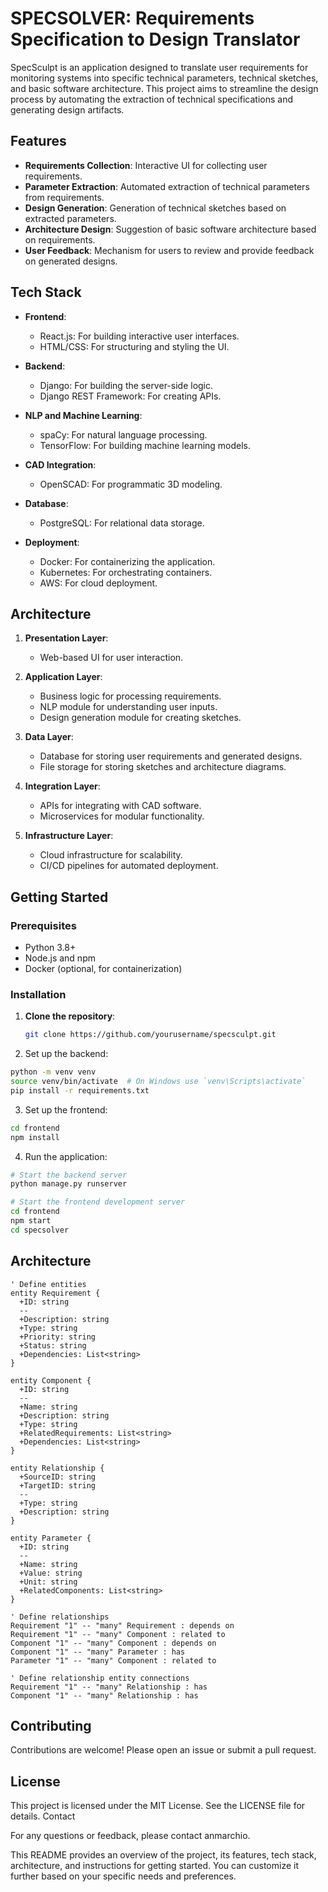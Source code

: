 # SPECSOLVER: Requirements Specification to Design Translator

SpecSculpt is an application designed to translate user requirements for monitoring systems into specific technical parameters, technical sketches, and basic software architecture. This project aims to streamline the design process by automating the extraction of technical specifications and generating design artifacts.

## Features

- **Requirements Collection**: Interactive UI for collecting user requirements.
- **Parameter Extraction**: Automated extraction of technical parameters from requirements.
- **Design Generation**: Generation of technical sketches based on extracted parameters.
- **Architecture Design**: Suggestion of basic software architecture based on requirements.
- **User Feedback**: Mechanism for users to review and provide feedback on generated designs.

## Tech Stack

- **Frontend**:
  - React.js: For building interactive user interfaces.
  - HTML/CSS: For structuring and styling the UI.

- **Backend**:
  - Django: For building the server-side logic.
  - Django REST Framework: For creating APIs.

- **NLP and Machine Learning**:
  - spaCy: For natural language processing.
  - TensorFlow: For building machine learning models.

- **CAD Integration**:
  - OpenSCAD: For programmatic 3D modeling.

- **Database**:
  - PostgreSQL: For relational data storage.

- **Deployment**:
  - Docker: For containerizing the application.
  - Kubernetes: For orchestrating containers.
  - AWS: For cloud deployment.

## Architecture

1. **Presentation Layer**:
   - Web-based UI for user interaction.

2. **Application Layer**:
   - Business logic for processing requirements.
   - NLP module for understanding user inputs.
   - Design generation module for creating sketches.

3. **Data Layer**:
   - Database for storing user requirements and generated designs.
   - File storage for storing sketches and architecture diagrams.

4. **Integration Layer**:
   - APIs for integrating with CAD software.
   - Microservices for modular functionality.

5. **Infrastructure Layer**:
   - Cloud infrastructure for scalability.
   - CI/CD pipelines for automated deployment.

## Getting Started

### Prerequisites

- Python 3.8+
- Node.js and npm
- Docker (optional, for containerization)

### Installation

1. **Clone the repository**:
   ```bash
   git clone https://github.com/yourusername/specsculpt.git
   ````
2. Set up the backend:
  ```bash
  python -m venv venv
  source venv/bin/activate  # On Windows use `venv\Scripts\activate`
  pip install -r requirements.txt
  ```
3. Set up the frontend:

```bash
cd frontend
npm install
```

4. Run the application:

```bash
# Start the backend server
python manage.py runserver

# Start the frontend development server
cd frontend
npm start
cd specsolver
```

## Architecture

```plantuml
' Define entities
entity Requirement {
  +ID: string
  --
  +Description: string
  +Type: string
  +Priority: string
  +Status: string
  +Dependencies: List<string>
}

entity Component {
  +ID: string
  --
  +Name: string
  +Description: string
  +Type: string
  +RelatedRequirements: List<string>
  +Dependencies: List<string>
}

entity Relationship {
  +SourceID: string
  +TargetID: string
  --
  +Type: string
  +Description: string
}

entity Parameter {
  +ID: string
  --
  +Name: string
  +Value: string
  +Unit: string
  +RelatedComponents: List<string>
}

' Define relationships
Requirement "1" -- "many" Requirement : depends on
Requirement "1" -- "many" Component : related to
Component "1" -- "many" Component : depends on
Component "1" -- "many" Parameter : has
Parameter "1" -- "many" Component : related to

' Define relationship entity connections
Requirement "1" -- "many" Relationship : has
Component "1" -- "many" Relationship : has
```

## Contributing

Contributions are welcome! Please open an issue or submit a pull request.

## License

This project is licensed under the MIT License. See the LICENSE file for details.
Contact

For any questions or feedback, please contact anmarchio.

This README provides an overview of the project, its features, tech stack, architecture, and instructions for getting started. You can customize it further based on your specific needs and preferences.

